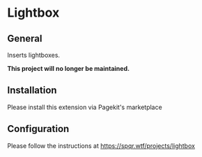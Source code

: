 # Lightbox

## General
Inserts lightboxes.

**This project will no longer be maintained.**

## Installation
Please install this extension via Pagekit's marketplace

## Configuration
Please follow the instructions at https://spqr.wtf/projects/lightbox
